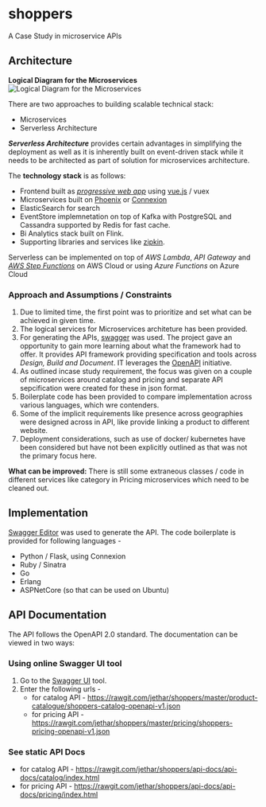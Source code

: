 # shoppers
A Case Study in microservice APIs

## Architecture

**Logical Diagram for the Microservices**
![Logical Diagram for the Microservices](https://rawgit.com/jethar/shoppers/master/design/Shoppers_Microservices.png)

There are two approaches to building scalable technical stack:
- Microservices
- Serverless Architecture

***Serverless Architecture*** provides certain advantages in simplifying the deployment as well as it is inherently built on event-driven stack while it needs to be architected as part of solution for microservices architecture.

The **technology stack** is as follows:
* Frontend built as *[progressive web app](https://developers.google.com/web/progressive-web-apps/)* using [vue.js](https://vuejs.org/) / vuex
* Microservices built on [Phoenix](http://www.phoenixframework.org/) or [Connexion](https://connexion.readthedocs.io/en/latest/_)
* ElasticSearch for search
* EventStore implemnetation on top of Kafka with PostgreSQL and Cassandra supported by Redis for fast cache.
* Bi Analytics stack built on Flink.
* Supporting libraries and services like [zipkin](http://zipkin.io/).

Serverless can be implemented on top of *AWS Lambda*, *API Gateway* and *[AWS Step Functions](https://aws.amazon.com/step-functions)* on AWS Cloud or using *Azure Functions* on Azure Cloud

### Approach and Assumptions / Constraints

1. Due to limited time, the first point was to prioritize and set what can be achieved in given time.
2. The logical services for Microservices architeture has been provided. 
3. For generating the APIs, [swagger](http://swagger.io/) was used. The project gave an opportunity to gain more learning about what the framework had to offer. It provides API framework providing specification and tools across *Design, Build and Document*. IT leverages the [OpenAPI](https://www.openapis.org/) initiative.
4. As outlined incase study requirement, the focus was given on a couple of microservices around catalog and pricing and separate API sepcification were created for these in json format.
5. Boilerplate code has been provided to compare implementation across various languages, which wre contenders.
6. Some of the implicit requirements like presence across geographies were designed across in API, like provide linking a product to different website.
7. Deployment considerations, such as use of docker/ kubernetes have been considered but have not been explicitly outlined as that was not the primary focus here. 

**What can be improved:**
There is still some extraneous classes / code in different services like category in Pricing microservices which need to be cleaned out.


## Implementation

[Swagger Editor](http://editor.swagger.io/#/) was used to generate the API. The code boilerplate is provided for following languages -

* Python / Flask, using Connexion
* Ruby / Sinatra
* Go
* Erlang
* ASPNetCore (so that can be used on Ubuntu)


## API Documentation

The API follows the OpenAPI 2.0 standard. The documentation can be viewed in two ways:

### Using online Swagger UI tool

1. Go to the [Swagger UI](http://petstore.swagger.io/#/) tool.
2. Enter the following urls -
   - for catalog API - https://rawgit.com/jethar/shoppers/master/product-catalogue/shoppers-catalog-openapi-v1.json
   - for pricing API - https://rawgit.com/jethar/shoppers/master/pricing/shoppers-pricing-openapi-v1.json


### See static API Docs

- for catalog API - https://rawgit.com/jethar/shoppers/api-docs/api-docs/catalog/index.html
- for pricing API - https://rawgit.com/jethar/shoppers/api-docs/api-docs/pricing/index.html
